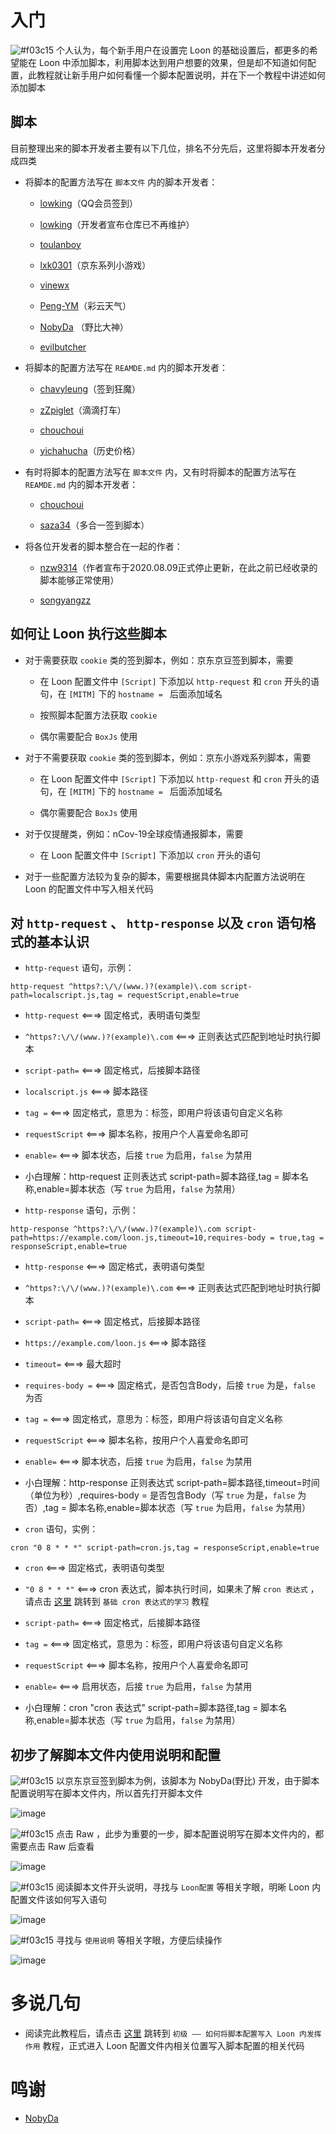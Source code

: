 # 入门

![#f03c15](https://placehold.it/15/f03c15/000000?text=+) 个人认为，每个新手用户在设置完 Loon 的基础设置后，都更多的希望能在 Loon 中添加脚本，利用脚本达到用户想要的效果，但是却不知道如何配置，此教程就让新手用户如何看懂一个脚本配置说明，并在下一个教程中讲述如何添加脚本

## 脚本

目前整理出来的脚本开发者主要有以下几位，排名不分先后，这里将脚本开发者分成四类

- 将脚本的配置方法写在 `脚本文件` 内的脚本开发者：

  - [lowking](https://github.com/lowking/Scripts/tree/master)（QQ会员签到）
  
  - [lowking](https://github.com/lowking/Scripts/tree/master)（开发者宣布仓库已不再维护）
  
  - [toulanboy](https://github.com/toulanboy/scripts/tree/master) 
  
  - [lxk0301](https://github.com/lxk0301/scripts)（京东系列小游戏）
  
  - [vinewx](https://ooxx.be/js) 
  
  - [Peng-YM](https://github.com/Peng-YM/QuanX/tree/master/Tasks)（彩云天气）
  
  - [NobyDa](https://github.com/NobyDa/Script/tree/master) （野比大神）
  
  - [evilbutcher](https://github.com/evilbutcher/Quantumult_X/tree/master) 
  
- 将脚本的配置方法写在 `REAMDE.md` 内的脚本开发者：

  - [chavyleung](https://github.com/chavyleung/scripts)（签到狂魔）
  
  - [zZpiglet](https://github.com/zZPiglet/Task)（滴滴打车）
  
  - [chouchoui](https://github.com/chouchoui/QuanX)
  
  - [yichahucha](https://github.com/yichahucha/surge)（历史价格）
  
- 有时将脚本的配置方法写在 `脚本文件` 内，又有时将脚本的配置方法写在 `REAMDE.md` 内的脚本开发者：

  - [chouchoui](https://github.com/chouchoui/QuanX) 
  
  - [saza34](https://github.com/sazs34/TaskConfig)（多合一签到脚本）
  
- 将各位开发者的脚本整合在一起的作者：

  - [nzw9314](https://github.com/nzw9314/QuantumultX/tree/master)（作者宣布于2020.08.09正式停止更新，在此之前已经收录的脚本能够正常使用）
  
  - [songyangzz](https://github.com/songyangzz/QxScripts) 
  
## 如何让 Loon 执行这些脚本

- 对于需要获取 `cookie` 类的签到脚本，例如：京东京豆签到脚本，需要

  - 在 Loon 配置文件中 `[Script]` 下添加以 `http-request` 和 `cron` 开头的语句，在 `[MITM]` 下的 `hostname = ` 后面添加域名
  
  - 按照脚本配置方法获取 `cookie`
  
  - 偶尔需要配合 `BoxJs` 使用
  
- 对于不需要获取 `cookie` 类的签到脚本，例如：京东小游戏系列脚本，需要

  - 在 Loon 配置文件中 `[Script]` 下添加以 `http-request` 和 `cron` 开头的语句，在 `[MITM]` 下的 `hostname = ` 后面添加域名
  
  - 偶尔需要配合 `BoxJs` 使用
  
- 对于仅提醒类，例如：nCov-19全球疫情通报脚本，需要

  - 在 Loon 配置文件中 `[Script]` 下添加以 `cron` 开头的语句
  
- 对于一些配置方法较为复杂的脚本，需要根据具体脚本内配置方法说明在 Loon 的配置文件中写入相关代码

## 对 `http-request` 、 `http-response` 以及 `cron` 语句格式的基本认识

- `http-request` 语句，示例：
```
http-request ^https?:\/\/(www.)?(example)\.com script-path=localscript.js,tag = requestScript,enable=true
```
  - `http-request` <===> 固定格式，表明语句类型
  
  - `^https?:\/\/(www.)?(example)\.com` <===> 正则表达式匹配到地址时执行脚本
  
  - `script-path=` <===> 固定格式，后接脚本路径
  
  - `localscript.js` <===> 脚本路径
  
  - `tag =` <===> 固定格式，意思为：标签，即用户将该语句自定义名称
  
  - `requestScript` <===> 脚本名称，按用户个人喜爱命名即可
  
  - `enable=` <===> 脚本状态，后接 `true` 为启用，`false` 为禁用
  
  - 小白理解：http-request 正则表达式 script-path=脚本路径,tag = 脚本名称,enable=脚本状态（写 `true` 为启用，`false` 为禁用）
  
- `http-response` 语句，示例：
```
http-response ^https?:\/\/(www.)?(example)\.com script-path=https://example.com/loon.js,timeout=10,requires-body = true,tag = responseScript,enable=true
```
  - `http-response` <===> 固定格式，表明语句类型
  
  - `^https?:\/\/(www.)?(example)\.com` <===> 正则表达式匹配到地址时执行脚本
  
  - `script-path=` <===> 固定格式，后接脚本路径
  
  - `https://example.com/loon.js` <===> 脚本路径
  
  - `timeout=` <===> 最大超时
  
  - `requires-body =` <===> 固定格式，是否包含Body，后接 `true` 为是，`false` 为否
  
  - `tag =` <===> 固定格式，意思为：标签，即用户将该语句自定义名称
  
  - `requestScript` <===> 脚本名称，按用户个人喜爱命名即可
  
  - `enable=` <===> 脚本状态，后接 `true` 为启用，`false` 为禁用
  
  - 小白理解：http-response 正则表达式 script-path=脚本路径,timeout=时间（单位为秒）,requires-body = 是否包含Body（写 `true` 为是，`false` 为否）,tag = 脚本名称,enable=脚本状态（写 `true` 为启用，`false` 为禁用）
  
- `cron` 语句，实例：
```
cron "0 8 * * *" script-path=cron.js,tag = responseScript,enable=true
```
  - `cron` <===> 固定格式，表明语句类型
  
  - `"0 8 * * *"` <===> cron 表达式，脚本执行时间，如果未了解 `cron 表达式` ，请点击 [这里](https://github.com/chiupam/tutorial/blob/master/Loon/Plus/cron.md) 跳转到 `基础 cron 表达式的学习` 教程
  
  - `script-path=` <===> 固定格式，后接脚本路径
  
  - `tag =` <===> 固定格式，意思为：标签，即用户将该语句自定义名称
  
  - `requestScript` <===> 脚本名称，按用户个人喜爱命名即可
  
  - `enable=` <===> 启用状态，后接 `true` 为启用，`false` 为禁用
  
  - 小白理解：cron "cron 表达式" script-path=脚本路径,tag = 脚本名称,enable=脚本状态（写 `true` 为启用，`false` 为禁用）

## 初步了解脚本文件内使用说明和配置

![#f03c15](https://placehold.it/15/f03c15/000000?text=+) 以京东京豆签到脚本为例，该脚本为 NobyDa(野比) 开发，由于脚本配置说明写在脚本文件内，所以首先打开脚本文件

![image](https://raw.githubusercontent.com/chiupam/tutorial-image/master/Loon/Plus/JaveScript_1_1.jpg)

![#f03c15](https://placehold.it/15/f03c15/000000?text=+) 点击 Raw ，此步为重要的一步，脚本配置说明写在脚本文件内的，都需要点击 Raw 后查看

![image](https://raw.githubusercontent.com/chiupam/tutorial-image/master/Loon/Plus/JaveScript_1_2.jpg)

![#f03c15](https://placehold.it/15/f03c15/000000?text=+) 阅读脚本文件开头说明，寻找与 `Loon配置` 等相关字眼，明晰 Loon 内配置文件该如何写入语句

![image](https://raw.githubusercontent.com/chiupam/tutorial-image/master/Loon/Plus/JaveScript_1_3.jpg)

![#f03c15](https://placehold.it/15/f03c15/000000?text=+) 寻找与 `使用说明` 等相关字眼，方便后续操作

![image](https://raw.githubusercontent.com/chiupam/tutorial-image/master/Loon/Plus/JaveScript_1_4.jpg)

# 多说几句

- 阅读完此教程后，请点击 [这里](https://github.com/chiupam/tutorial/blob/master/Loon/Plus/JaveScript_2.md) 跳转到 `初级 —— 如何将脚本配置写入 Loon 内发挥作用` 教程，正式进入 Loon 配置文件内相关位置写入脚本配置的相关代码

# 鸣谢

- [NobyDa](https://github.com/NobyDa)
